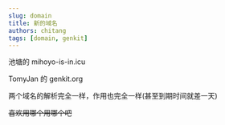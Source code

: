```yaml
---
slug: domain
title: 新的域名
authors: chitang
tags: [domain, genkit]
---
```


池塘的 mihoyo-is-in.icu

TomyJan 的 genkit.org

两个域名的解析完全一样，作用也完全一样(甚至到期时间就差一天)

~~喜欢用哪个用哪个吧~~